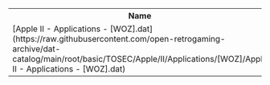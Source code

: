<table>
<tr><th>Name</th><th>Size</th></tr>
<tr><td>[Apple II - Applications - [WOZ].dat](https://raw.githubusercontent.com/open-retrogaming-archive/dat-catalog/main/root/basic/TOSEC/Apple/II/Applications/[WOZ]/Apple II - Applications - [WOZ].dat)</td><td>180605</td></tr>
</table>
